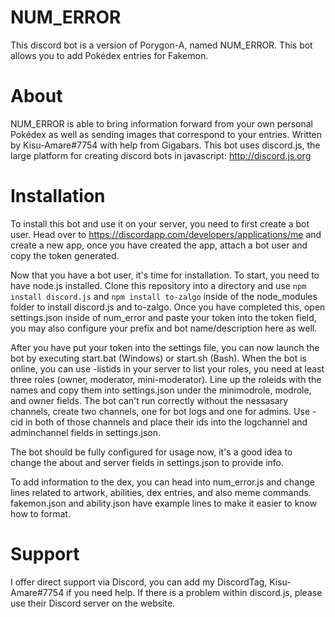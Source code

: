 # NUM_ERROR
This discord bot is a version of Porygon-A, named NUM_ERROR. This bot allows you to add Pokédex entries for Fakemon.
# About
NUM_ERROR is able to bring information forward from your own personal Pokédex as well as sending images that correspond to your entries.
Written by Kisu-Amare#7754 with help from Gigabars.
This bot uses discord.js, the large platform for creating discord bots in javascript: http://discord.js.org
# Installation
To install this bot and use it on your server, you need to first create a bot user. Head over to https://discordapp.com/developers/applications/me and create a new app, once you have created the app, attach a bot user and copy the token generated.

Now that you have a bot user, it's time for installation. To start, you need to have node.js installed. Clone this repository into a directory and use ``npm install discord.js`` and ``npm install to-zalgo`` inside of the node_modules folder to install discord.js and to-zalgo. Once you have completed this, open settings.json inside of num_error and paste your token into the token field, you may also configure your prefix and bot name/description here as well.

After you have put your token into the settings file, you can now launch the bot by executing start.bat (Windows) or start.sh (Bash).
When the bot is online, you can use -listids in your server to list your roles, you need at least three roles (owner, moderator, mini-moderator). Line up the roleids with the names and copy them into settings.json under the minimodrole, modrole, and owner fields. The bot can't run correctly without the nessasary channels, create two channels, one for bot logs and one for admins. Use -cid in both of those channels and place their ids into the logchannel and adminchannel fields in settings.json. 

The bot should be fully configured for usage now, it's a good idea to change the about and server fields in settings.json to provide info.

To add information to the dex, you can head into num_error.js and change lines related to artwork, abilities, dex entries, and also meme commands. fakemon.json and ability.json have example lines to make it easier to know how to format.

# Support
I offer direct support via Discord, you can add my DiscordTag, Kisu-Amare#7754 if you need help. If there is a problem within discord.js, please use their Discord server on the website.
